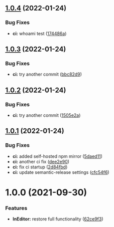 ## [1.0.4](https://github.com/Iam1337/extOSC.InEditor/compare/v1.0.3...v1.0.4) (2022-01-24)


### Bug Fixes

* **ci:** whoami test ([174486a](https://github.com/Iam1337/extOSC.InEditor/commit/174486a0d0adb8e2f2dd52382ab4a295d2addf18))

## [1.0.3](https://github.com/Iam1337/extOSC.InEditor/compare/v1.0.2...v1.0.3) (2022-01-24)


### Bug Fixes

* **ci:** try another commit ([bbc82d9](https://github.com/Iam1337/extOSC.InEditor/commit/bbc82d9ed31694632ca64576579977798c847a04))

## [1.0.2](https://github.com/Iam1337/extOSC.InEditor/compare/v1.0.1...v1.0.2) (2022-01-24)


### Bug Fixes

* **ci:** try another commit ([1505e2a](https://github.com/Iam1337/extOSC.InEditor/commit/1505e2a290ae560a21ce0f4cfd0308352ec19441))

## [1.0.1](https://github.com/Iam1337/extOSC.InEditor/compare/v1.0.0...v1.0.1) (2022-01-24)


### Bug Fixes

* **ci:** added self-hosted npm mirror ([5daed11](https://github.com/Iam1337/extOSC.InEditor/commit/5daed11a8f9eec173f4df8041835d87f68278358))
* **ci:** another ci fix ([dee2e90](https://github.com/Iam1337/extOSC.InEditor/commit/dee2e909f3fb9c41f819a639810a7370726d35c8))
* **ci:** fix ci startup ([2d84fbd](https://github.com/Iam1337/extOSC.InEditor/commit/2d84fbd7448039c1ccfe32fe75269a8dd40f0164))
* **ci:** update semantic-release settings ([cfc54f6](https://github.com/Iam1337/extOSC.InEditor/commit/cfc54f6a689d2e081e1402ed9fd5a96c2c6a2004))

# 1.0.0 (2021-09-30)


### Features

* **InEditor:** restore full functionality ([62ce9f3](https://github.com/Iam1337/extOSC.InEditor/commit/62ce9f3ba1f8ab1e8fb4baa4bbf4666639355d4d))
